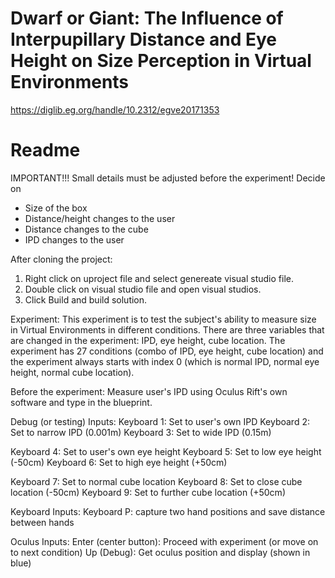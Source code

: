 # Dwarf or Giant: The Influence of Interpupillary Distance and Eye Height on Size Perception in Virtual Environments
https://diglib.eg.org/handle/10.2312/egve20171353
# Readme

IMPORTANT!!!
Small details must be adjusted before the experiment!
Decide on 
  - Size of the box
  - Distance/height changes to the user
  - Distance changes to the cube
  - IPD changes to the user

After cloning the project:
  1. Right click on uproject file and select genereate visual studio file.
  2. Double click on visual studio file and open visual studios.
  3. Click Build and build solution.

Experiment:
  This experiment is to test the subject's ability to measure size in Virtual Environments in different conditions. There are three variables that are changed in the experiment: IPD, eye height, cube location. The experiment has 27 conditions (combo of IPD, eye height, cube location) and the experiment always starts with index 0 (which is normal IPD, normal eye height, normal cube location).
  
Before the experiment:
  Measure user's IPD using Oculus Rift's own software and type in the blueprint.
  
Debug (or testing) Inputs:
Keyboard 1: Set to user's own IPD
Keyboard 2: Set to narrow IPD (0.001m)
Keyboard 3: Set to wide IPD (0.15m)

Keyboard 4: Set to user's own eye height
Keyboard 5: Set to low eye height (-50cm)
Keyboard 6: Set to high eye height (+50cm)

Keyboard 7: Set to normal cube location
Keyboard 8: Set to close cube location (-50cm)
Keyboard 9: Set to further cube location (+50cm)


Keyboard Inputs:
Keyboard P: capture two hand positions and save distance between hands

Oculus Inputs:
Enter (center button): Proceed with experiment (or move on to next condition)
Up (Debug): Get oculus position and display (shown in blue)
